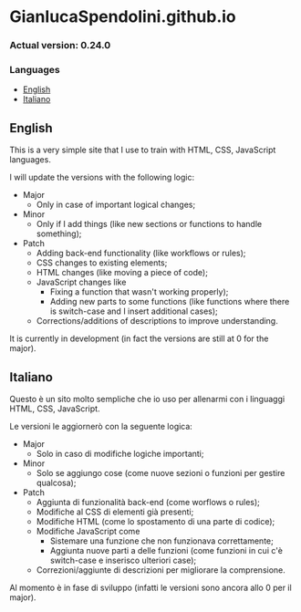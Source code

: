 # GianlucaSpendolini.github.io

### Actual version: 0.24.0

### Languages
- [English](#english)
- [Italiano](#italiano)


## English

This is a very simple site that I use to train with HTML, CSS, JavaScript languages.

I will update the versions with the following logic:
- Major
    - Only in case of important logical changes;
- Minor
    - Only if I add things (like new sections or functions to handle something);
- Patch
    - Adding back-end functionality (like workflows or rules);
    - CSS changes to existing elements;
    - HTML changes (like moving a piece of code);
    - JavaScript changes like
      - Fixing a function that wasn't working properly);
      - Adding new parts to some functions (like functions where there is switch-case and I insert additional cases);
    - Corrections/additions of descriptions to improve understanding.

It is currently in development (in fact the versions are still at 0 for the major).


## Italiano

Questo è un sito molto sempliche che io uso per allenarmi con i linguaggi HTML, CSS, JavaScript.

Le versioni le aggiornerò con la seguente logica:
- Major
    - Solo in caso di modifiche logiche importanti;
- Minor
    - Solo se aggiungo cose (come nuove sezioni o funzioni per gestire qualcosa);
- Patch
    - Aggiunta di funzionalità back-end (come worflows o rules);
    - Modifiche al CSS di elementi già presenti;
    - Modifiche HTML (come lo spostamento di una parte di codice);
    - Modifiche JavaScript come
      - Sistemare una funzione che non funzionava correttamente;
      - Aggiunta nuove parti a delle funzioni (come funzioni in cui c'è switch-case e inserisco ulteriori case);
    - Correzioni/aggiunte di descrizioni per migliorare la comprensione.

Al momento è in fase di sviluppo (infatti le versioni sono ancora allo 0 per il major).
